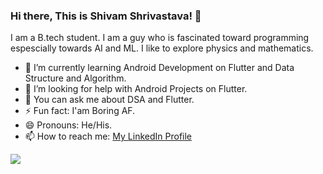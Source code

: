 ### Hi there, This is Shivam Shrivastava! 👋

<!--
**starboy2102/starboy2102** is a ✨ _special_ ✨ repository because its `README.md` (this file) appears on your GitHub profile.-->

I am a B.tech student. I am a guy who is fascinated toward programming espescially towards AI and ML. I like to explore physics and mathematics.


- 🌱 I’m currently learning Android Development on Flutter and Data Structure and Algorithm.
- 🤔 I’m looking for help with Android Projects on Flutter.
- 💬 You can ask me about DSA and Flutter.
- ⚡ Fun fact: I'am Boring AF.
- 😄 Pronouns: He/His.
- 📫 How to reach me:  [My LinkedIn Profile](https://www.linkedin.com/in/shivam-shrivastava-1ab2841a3/)

<img src="https://github-readme-stats.vercel.app/api?username=starboy2102&&show_icons=true&title_color=ffffff&icon_color=bb2acf&text_color=daf7dc&bg_color=123456">
